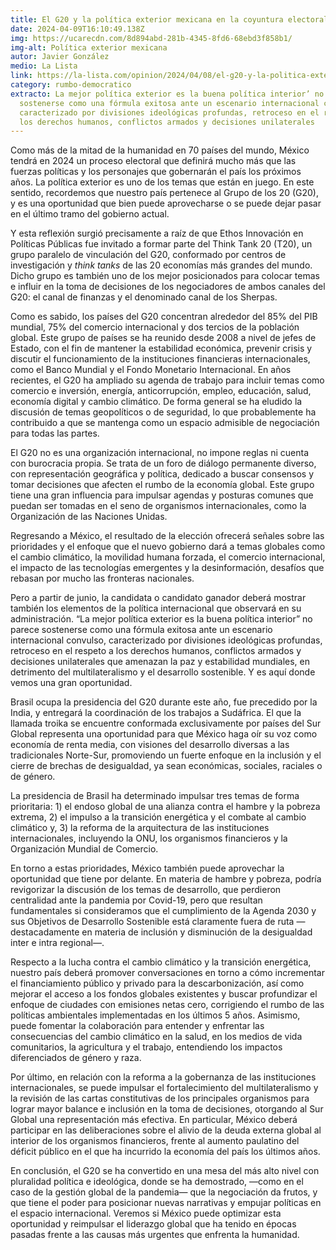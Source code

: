```yaml
---
title: El G20 y la política exterior mexicana en la coyuntura electoral
date: 2024-04-09T16:10:49.138Z
img: https://ucarecdn.com/8d894abd-281b-4345-8fd6-68ebd3f858b1/
img-alt: Política exterior mexicana
autor: Javier González
medio: La Lista
link: https://la-lista.com/opinion/2024/04/08/el-g20-y-la-politica-exterior-mexicana-en-la-coyuntura-electoral<
category: rumbo-democratico
extracto: La mejor política exterior es la buena política interior’ no parece
  sostenerse como una fórmula exitosa ante un escenario internacional convulso,
  caracterizado por divisiones ideológicas profundas, retroceso en el respeto a
  los derechos humanos, conflictos armados y decisiones unilaterales
---
```

Como más de la mitad de la humanidad en 70 países del mundo, México tendrá en 2024 un proceso electoral que definirá mucho más que las fuerzas políticas y los personajes que gobernarán el país los próximos años. La política exterior es uno de los temas que están en juego. En este sentido, recordemos que nuestro país pertenece al Grupo de los 20 (G20), y es una oportunidad que bien puede aprovecharse o se puede dejar pasar en el último tramo del gobierno actual. 

Y esta reflexión surgió precisamente a raíz de que Ethos Innovación en Políticas Públicas fue invitado a formar parte del Think Tank 20 (T20), un grupo paralelo de vinculación del G20, conformado por centros de investigación y *think tanks* de las 20 economías más grandes del mundo. Dicho grupo es también uno de los mejor posicionados para colocar temas e influir en la toma de decisiones de los negociadores de ambos canales del G20: el canal de finanzas y el denominado canal de los Sherpas. 

Como es sabido, los países del G20 concentran alrededor del 85% del PIB mundial, 75% del comercio internacional y dos tercios de la población global. Este grupo de países se ha reunido desde 2008 a nivel de jefes de Estado, con el fin de mantener la estabilidad económica, prevenir crisis y discutir el funcionamiento de la instituciones financieras internacionales, como el Banco Mundial y el Fondo Monetario Internacional. En años recientes, el G20 ha ampliado su agenda de trabajo para incluir temas como comercio e inversión, energía, anticorrupción, empleo, educación, salud, economía digital y cambio climático. De forma general se ha eludido la discusión de temas geopolíticos o de seguridad, lo que probablemente ha contribuido a que se mantenga como un espacio admisible de negociación para todas las partes. 

El G20 no es una organización internacional, no impone reglas ni cuenta con burocracia propia. Se trata de un foro de diálogo permanente diverso, con representación geográfica y política, dedicado a buscar consensos y tomar decisiones que afecten el rumbo de la economía global. Este grupo tiene una gran influencia para impulsar agendas y posturas comunes que puedan ser tomadas en el seno de organismos internacionales, como la Organización de las Naciones Unidas.

Regresando a México, el resultado de la elección ofrecerá señales sobre las prioridades y el enfoque que el nuevo gobierno dará a temas globales como el cambio climático, la movilidad humana forzada, el comercio internacional, el impacto de las tecnologías emergentes y la desinformación, desafíos que rebasan por mucho las fronteras nacionales.

Pero a partir de junio, la candidata o candidato ganador deberá mostrar también los elementos de la política internacional que observará en su administración. “La mejor política exterior es la buena política interior” no parece sostenerse como una fórmula exitosa ante un escenario internacional convulso, caracterizado por divisiones ideológicas profundas, retroceso en el respeto a los derechos humanos, conflictos armados y decisiones unilaterales que amenazan la paz y estabilidad mundiales, en detrimento del multilateralismo y el desarrollo sostenible. Y es aquí donde vemos una gran oportunidad.

Brasil ocupa la presidencia del G20 durante este año, fue precedido por la India, y entregará la coordinación de los trabajos a Sudáfrica. El que la llamada troika se encuentre conformada exclusivamente por países del Sur Global representa una oportunidad para que México haga oír su voz como economía de renta media, con visiones del desarrollo diversas a las tradicionales Norte-Sur, promoviendo un fuerte enfoque en la inclusión y el cierre de brechas de desigualdad, ya sean económicas, sociales, raciales o de género. 

La presidencia de Brasil ha determinado impulsar tres temas de forma prioritaria: 1) el endoso global de una alianza contra el hambre y la pobreza extrema, 2) el impulso a la transición energética y el combate al cambio climático y, 3) la reforma de la arquitectura de las instituciones internacionales, incluyendo la ONU, los organismos financieros y la Organización Mundial de Comercio.

En torno a estas prioridades, México también puede aprovechar la oportunidad que tiene por delante. En materia de hambre y pobreza, podría revigorizar la discusión de los temas de desarrollo, que perdieron centralidad ante la pandemia por Covid-19, pero que resultan fundamentales si consideramos que el cumplimiento de la Agenda 2030 y sus Objetivos de Desarrollo Sostenible está claramente fuera de ruta —destacadamente en materia de inclusión y disminución de la desigualdad inter e intra regional—.

Respecto a la lucha contra el cambio climático y la transición energética, nuestro país deberá promover conversaciones en torno a cómo incrementar el financiamiento público y privado para la descarbonización, así como mejorar el acceso a los fondos globales existentes y buscar profundizar el enfoque de ciudades con emisiones netas cero, corrigiendo el rumbo de las políticas ambientales implementadas en los últimos 5 años. Asimismo, puede fomentar la colaboración para entender y enfrentar las consecuencias del cambio climático en la salud, en los medios de vida comunitarios, la agricultura y el trabajo, entendiendo los impactos diferenciados de género y raza.

Por último, en relación con la reforma a la gobernanza de las instituciones internacionales, se puede impulsar el fortalecimiento del multilateralismo y la revisión de las cartas constitutivas de los principales organismos para lograr mayor balance e inclusión en la toma de decisiones, otorgando al Sur Global una representación más efectiva. En particular, México deberá participar en las deliberaciones sobre el alivio de la deuda externa global al interior de los organismos financieros, frente al aumento paulatino del déficit público en el que ha incurrido la economía del país los últimos años.

En conclusión, el G20 se ha convertido en una mesa del más alto nivel con pluralidad política e ideológica, donde se ha demostrado, —como en el caso de la gestión global de la pandemia— que la negociación da frutos, y que tiene el poder para posicionar nuevas narrativas y empujar políticas en el espacio internacional. Veremos si México puede optimizar esta oportunidad y reimpulsar el liderazgo global que ha tenido en épocas pasadas frente a las causas más urgentes que enfrenta la humanidad.